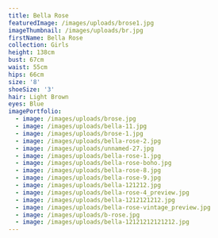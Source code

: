 ```yaml
---
title: Bella Rose
featuredImage: /images/uploads/brose1.jpg
imageThumbnail: /images/uploads/br.jpg
firstName: Bella Rose
collection: Girls
height: 138cm
bust: 67cm
waist: 55cm
hips: 66cm
size: '8'
shoeSize: '3'
hair: Light Brown
eyes: Blue
imagePortfolio:
  - image: /images/uploads/brose.jpg
  - image: /images/uploads/bella-11.jpg
  - image: /images/uploads/brose-1.jpg
  - image: /images/uploads/bella-rose-2.jpg
  - image: /images/uploads/unnamed-27.jpg
  - image: /images/uploads/bella-rose-1.jpg
  - image: /images/uploads/bella-rose-boho.jpg
  - image: /images/uploads/bella-rose-8.jpg
  - image: /images/uploads/bella-rose-9.jpg
  - image: /images/uploads/bella-121212.jpg
  - image: /images/uploads/bella-rose-4_preview.jpg
  - image: /images/uploads/bella-1212121212.jpg
  - image: /images/uploads/bella-rose-vintage_preview.jpg
  - image: /images/uploads/b-rose.jpg
  - image: /images/uploads/bella-12121212121212.jpg
---
```


